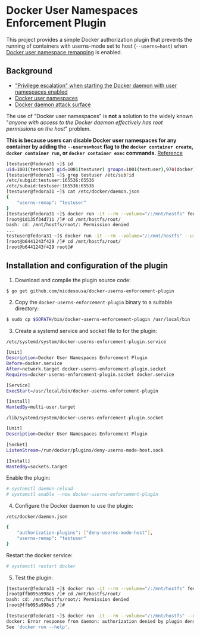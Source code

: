 # Docker User Namespaces Enforcement Plugin

This project provides a simple Docker authorization plugin that prevents the running of containers with userns-mode set to host (`--userns=host`) when [Docker user namespace remapping](https://docs.docker.com/engine/security/userns-remap/) is enabled.

## Background
- ["Privilege escalation" when starting the Docker daemon with user namespaces enabled](https://github.com/moby/moby/issues/32624)
- [Docker user namespaces](https://docs.docker.com/engine/security/userns-remap/)
- [Docker daemon attack surface](https://docs.docker.com/engine/security/security/#docker-daemon-attack-surface)

The use of "Docker user namespaces" is **not** a solution to the widely known "*anyone with access to the Docker daemon effectively has root permissions on the host*" problem.

**This is because users can disable Docker user namespaces for any container by adding the `--userns=host` flag to the `docker container create`, `docker container run`, or `docker container exec` commands.** [Reference](https://docs.docker.com/engine/security/userns-remap/#disable-namespace-remapping-for-a-container)

```bash
[testuser@fedora31 ~]$ id
uid=1001(testuser) gid=1001(testuser) groups=1001(testuser),974(docker)
[testuser@fedora31 ~]$ grep testuser /etc/sub?id
/etc/subgid:testuser:165536:65536
/etc/subuid:testuser:165536:65536
[testuser@fedora31 ~]$ cat /etc/docker/daemon.json 
{
    "userns-remap": "testuser"
}
[testuser@fedora31 ~]$ docker run -it --rm --volume="/:/mnt/hostfs" fedora /bin/bash
[root@1d135f34d711 /]# cd /mnt/hostfs/root/
bash: cd: /mnt/hostfs/root/: Permission denied
...
testuser@fedora31 ~]$ docker run -it --rm --volume="/:/mnt/hostfs" --userns=host fedora /bin/bash
[root@b6441243f429 /]# cd /mnt/hostfs/root/
[root@b6441243f429 root]# 
```

## Installation and configuration of the plugin

1. Download and compile the plugin source code:
```bash
$ go get github.com/nicdesousa/docker-userns-enforcement-plugin
```
2. Copy the `docker-userns-enforcement-plugin` binary to a suitable directory:
```bash
$ sudo cp $GOPATH/bin/docker-userns-enforcement-plugin /usr/local/bin
```
3. Create a systemd service and socket file to for the plugin:

`/etc/systemd/system/docker-userns-enforcement-plugin.service`
```bash
[Unit]
Description=Docker User Namespaces Enforcement Plugin
Before=docker.service
After=network.target docker-userns-enforcement-plugin.socket
Requires=docker-userns-enforcement-plugin.socket docker.service

[Service]
ExecStart=/usr/local/bin/docker-userns-enforcement-plugin

[Install]
WantedBy=multi-user.target
```
`/lib/systemd/system/docker-userns-enforcement-plugin.socket`
```bash
[Unit]
Description=Docker User Namespaces Enforcement Plugin

[Socket]
ListenStream=/run/docker/plugins/deny-userns-mode-host.sock

[Install]
WantedBy=sockets.target
```

Enable the plugin:
```bash
# systemctl daemon-reload
# systemctl enable --now docker-userns-enforcement-plugin
```
4. Configure the Docker daemon to use the plugin:

`/etc/docker/daemon.json`
```bash
{
    "authorization-plugins": ["deny-userns-mode-host"],
    "userns-remap": "testuser"
}
```

Restart the docker service:
```bash
# systemctl restart docker
```
5. Test the plugin:

```bash
[testuser@fedora31 ~]$ docker run -it --rm --volume="/:/mnt/hostfs" fedora /bin/bash
[root@ffb095a998e5 /]# cd /mnt/hostfs/root/
bash: cd: /mnt/hostfs/root/: Permission denied
[root@ffb095a998e5 /]# 
```

```bash
[testuser@fedora31 ~]$ docker run -it --rm --volume="/:/mnt/hostfs" --userns=host fedora /bin/bash
docker: Error response from daemon: authorization denied by plugin deny-userns-mode-host: userns=host is not allowed.
See 'docker run --help'.
```
